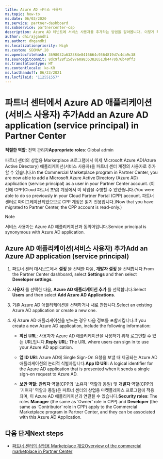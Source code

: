 ```yaml
---
title: Azure AD 서비스 사용자
ms.topic: how-to
ms.date: 06/03/2020
ms.service: partner-dashboard
ms.subservice: partnercenter-csp
description: Azure AD 테넌트에 서비스 사용자를 추가하는 방법을 알아봅니다. 이렇게 하면 파트너 센터에서 Azure AD 애플리케이션(서비스 사용자)을 추가하는 것을 의미합니다.
author: dhirajgandhi
ms.author: dhgandhi
ms.localizationpriority: High
ms.custom: SEOMAY.20
ms.openlocfilehash: 3698032a632384e8416664c9564819d7c4da9c38
ms.sourcegitcommit: 8dc9f28f15d9760a8363826513b4470b76b40ff3
ms.translationtype: HT
ms.contentlocale: ko-KR
ms.lasthandoff: 06/23/2021
ms.locfileid: "112551557"
---
```

# <a name="add-an-azure-ad-application-service-principal-in-partner-center"></a><span data-ttu-id="82716-104">파트너 센터에서 Azure AD 애플리케이션(서비스 사용자) 추가</span><span class="sxs-lookup"><span data-stu-id="82716-104">Add an Azure AD application (service principal) in Partner Center</span></span>

<span data-ttu-id="82716-105">**적절한 역할**: 전역 관리자</span><span class="sxs-lookup"><span data-stu-id="82716-105">**Appropriate roles**: Global admin</span></span>

<span data-ttu-id="82716-106">파트너 센터의 상업용 Marketplace 프로그램에서 이제 Microsoft Azure AD(Azure Active Directory) 애플리케이션(서비스 사용자)을 파트너 센터 계정의 사용자로 추가할 수 있습니다.</span><span class="sxs-lookup"><span data-stu-id="82716-106">In the Commercial Marketplace program in Partner Center, you are now able to add a Microsoft Azure Active Directory (Azure AD) application (service principal) as a user in your Partner Center account.</span></span> <span data-ttu-id="82716-107">(이전에 CPP(Cloud 파트너 포털) 계정에서 이 작업을 수행할 수 있었습니다.</span><span class="sxs-lookup"><span data-stu-id="82716-107">(You were able to do so previously in your Cloud Partner Portal (CPP) account.</span></span> <span data-ttu-id="82716-108">파트너 센터로 마이그레이션되었으므로 CPP 계정은 읽기 전용입니다.)</span><span class="sxs-lookup"><span data-stu-id="82716-108">Now that you have migrated to Partner Center, the CPP account is read-only.)</span></span>
 
>[!Note] 
><span data-ttu-id="82716-109">서비스 사용자는 Azure AD 애플리케이션과 동의어입니다.</span><span class="sxs-lookup"><span data-stu-id="82716-109">Service principal is synonymous with Azure AD application.</span></span>

## <a name="add-an-azure-ad-application-service-principal"></a><span data-ttu-id="82716-110">Azure AD 애플리케이션(서비스 사용자) 추가</span><span class="sxs-lookup"><span data-stu-id="82716-110">Add an Azure AD application (service principal)</span></span>

1. <span data-ttu-id="82716-111">파트너 센터 대시보드에서 **설정** 을 선택한 다음, **개발자 설정** 을 선택합니다.</span><span class="sxs-lookup"><span data-stu-id="82716-111">From the Partner Center dashboard, select **Settings** and then select **Developer settings**.</span></span>

2. <span data-ttu-id="82716-112">**사용자** 를 선택한 다음, **Azure AD 애플리케이션 추가** 를 선택합니다.</span><span class="sxs-lookup"><span data-stu-id="82716-112">Select **Users** and then select **Add Azure AD Applications**.</span></span>

3. <span data-ttu-id="82716-113">기존 Azure AD 애플리케이션을 선택하거나 새로 만듭니다.</span><span class="sxs-lookup"><span data-stu-id="82716-113">Select an existing Azure AD application or create a new one.</span></span>

4. <span data-ttu-id="82716-114">새 Azure AD 애플리케이션을 만드는 경우 다음 정보를 포함시킵니다.</span><span class="sxs-lookup"><span data-stu-id="82716-114">If you create a new Azure AD application, include the following information:</span></span>  

   - <span data-ttu-id="82716-115">**회신 URL**: 사용자가 Azure AD 애플리케이션을 사용하기 위해 로그인할 수 있는 URL입니다.</span><span class="sxs-lookup"><span data-stu-id="82716-115">**Reply URL**: The URL where users can sign in to use your Azure AD application.</span></span>

   - <span data-ttu-id="82716-116">**앱 ID URI**: Azure AD에 Single Sign-On 요청을 보낼 때 제공되는 Azure AD 애플리케이션의 논리적 식별자입니다.</span><span class="sxs-lookup"><span data-stu-id="82716-116">**App ID URI**: A logical identifier for the Azure AD application that is presented when it sends a single sign-on request to Azure AD.</span></span>

   - <span data-ttu-id="82716-117">**보안 역할**: **관리자** 역할(CPP의 '소유자' 역할과 동일) 및 **개발자** 역할(CPP의 '기여자' 역할과 동일)은 파트너 센터의 상업용 마켓플레이스 프로그램에 적용되며, 이 Azure AD 애플리케이션과 연결될 수 있습니다.</span><span class="sxs-lookup"><span data-stu-id="82716-117">**Security roles**: The roles **Manager** (the same as  ‘Owner’ role in CPP) and **Developer** (the same as ‘Contributor’ role in CPP) apply to the Commercial Marketplace program in Partner Center, and they can be associated with this Azure AD Application.</span></span>  

## <a name="next-steps"></a><span data-ttu-id="82716-118">다음 단계</span><span class="sxs-lookup"><span data-stu-id="82716-118">Next steps</span></span>

- [<span data-ttu-id="82716-119">파트너 센터의 상업용 Marketplace 개요</span><span class="sxs-lookup"><span data-stu-id="82716-119">Overview of the commercial marketplace in Partner Center</span></span>](csp-commercial-marketplace-overview.md)